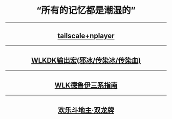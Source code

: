 # <center>“所有的记忆都是潮湿的”

---
## <center> <a href="https://samoa.lanzouy.com/b01rgbcib/">tailscale+nplayer</a>
---
## <center> <a href="WOW/<3.35PVE>输出宏(邪冰、传染冰、传染血).html">WLKDK输出宏(邪冰/传染冰/传染血)</a>
---
## <center> <a href="WOW/WLK德鲁伊指南.md">WLK德鲁伊三系指南</a>
---
## <center> <a href="Other/hlddz·slp.md">欢乐斗地主·双龙牌</a>
